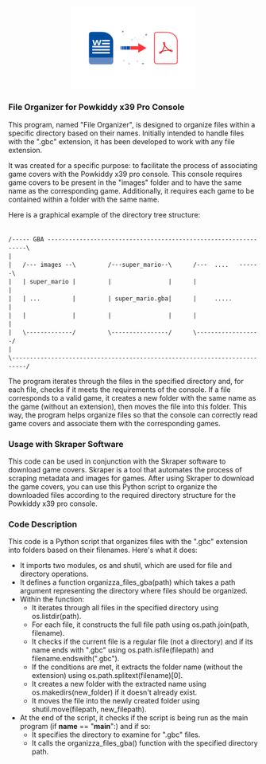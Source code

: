 
<p align="center">
  <img src="https://github.com/Monteleone/converter_word2pdf/blob/main/convert-word-document-into-pdf.png" width="250">
</p>






### File Organizer for Powkiddy x39 Pro Console

This program, named "File Organizer", is designed to organize files within a specific directory based on their names. Initially intended to handle files with the ".gbc" extension, it has been developed to work with any file extension.

It was created for a specific purpose: to facilitate the process of associating game covers with the Powkiddy x39 pro console. This console requires game covers to be present in the "images" folder and to have the same name as the corresponding game. Additionally, it requires each game to be contained within a folder with the same name.

Here is a graphical example of the directory tree structure:

<code>
/----- GBA ----------------------------------------------------------------\
|                                                                            
|   /--- images --\         /---super_mario--\      /---  ....   ------\    
|   | super_mario |         |                |      |                  |    
|   | ...         |         | super_mario.gba|      |     .....        |    
|   |             |         |                |      |                  |    
|   \-------------/         \----------------/      \------------------/    
|                                                                            
\--------------------------------------------------------------------------/
</code>

The program iterates through the files in the specified directory and, for each file, checks if it meets the requirements of the console. If a file corresponds to a valid game, it creates a new folder with the same name as the game (without an extension), then moves the file into this folder. This way, the program helps organize files so that the console can correctly read game covers and associate them with the corresponding games.

### Usage with Skraper Software

This code can be used in conjunction with the Skraper software to download game covers. Skraper is a tool that automates the process of scraping metadata and images for games. After using Skraper to download the game covers, you can use this Python script to organize the downloaded files according to the required directory structure for the Powkiddy x39 pro console.


### Code Description

This code is a Python script that organizes files with the ".gbc" extension into folders based on their filenames. Here's what it does:

-   It imports two modules, os and shutil, which are used for file and directory operations.
-   It defines a function organizza_files_gba(path) which takes a path argument representing the directory where files should be organized.
-   Within the function:
    -   It iterates through all files in the specified directory using os.listdir(path).
    -   For each file, it constructs the full file path using os.path.join(path, filename).
    -   It checks if the current file is a regular file (not a directory) and if its name ends with ".gbc" using os.path.isfile(filepath) and filename.endswith(".gbc").
    -   If the conditions are met, it extracts the folder name (without the extension) using os.path.splitext(filename)[0].
    -   It creates a new folder with the extracted name using os.makedirs(new_folder) if it doesn't already exist.
    -   It moves the file into the newly created folder using shutil.move(filepath, new_filepath).
-   At the end of the script, it checks if the script is being run as the main program (if **name** == "**main**":) and if so:
    -   It specifies the directory to examine for ".gbc" files.
    -   It calls the organizza_files_gba() function with the specified directory path.
    
